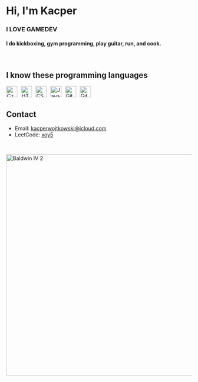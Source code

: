 # Hi, I'm Kacper
### I LOVE GAMEDEV <link rel="stylesheet" type='text/css' href="https://cdn.jsdelivr.net/gh/devicons/devicon@latest/devicon.min.css" />
#### I do kickboxing, gym programming, play guitar, run, and cook.

<br />

## I know these programming languages
<img align="left" alt="C++" width="30px" style="margin-right:10px;" src="https://cdn.jsdelivr.net/gh/devicons/devicon@latest/icons/cplusplus/cplusplus-original.svg" />
<img align="left" alt="HTML" width="30px" style="margin-right:10px;" src="https://cdn.jsdelivr.net/gh/devicons/devicon/icons/html5/html5-plain.svg" />
<img align="left" alt="CSS" width="30px" style="margin-right:10px;" src="https://cdn.jsdelivr.net/gh/devicons/devicon/icons/css3/css3-plain.svg" />
<img align="left" alt="JavaScript" width="30px" style="margin-right:10px;" src="https://cdn.jsdelivr.net/gh/devicons/devicon/icons/javascript/javascript-plain.svg" />
<img align="left" alt="Git" width="30px" style="margin-right:10px;" src="https://cdn.jsdelivr.net/gh/devicons/devicon/icons/git/git-original.svg" />
<img align="left" alt="GitHub" width="30px" src="https://cdn.jsdelivr.net/gh/devicons/devicon/icons/github/github-original.svg" />
<br />
<br />

## Contact
- Email: [kacperwojtkowski@icloud.com](mailto:kacperwojtkowski@icloud.com)
- LeetCode: [xoy5](https://leetcode.com/u/xoy5/)
<br />
    
<img width="600px" alt="Baldwin IV 2" src="https://media1.tenor.com/m/mBywuwFuhvMAAAAd/king-baldwin.gif"><img>
